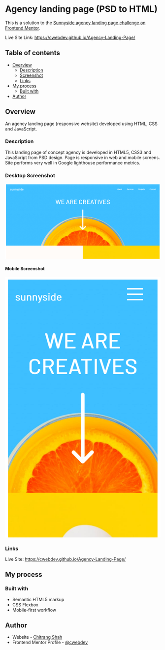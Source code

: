 # Agency landing page (PSD to HTML)

This is a solution to the [Sunnyside agency landing page challenge on Frontend Mentor](https://www.frontendmentor.io/challenges/sunnyside-agency-landing-page-7yVs3B6ef). 

Live Site Link: https://cwebdev.github.io/Agency-Landing-Page/
## Table of contents

- [Overview](#overview)
  - [Description](#description)
  - [Screenshot](#screenshot)
  - [Links](#links)
- [My process](#my-process)
  - [Built with](#built-with)  
- [Author](#author)

## Overview

An agency landing page (responsive website) developed using HTML, CSS and JavaScript.

### Description

This landing page of concept agency is developed in HTML5, CSS3 and JavaScript from PSD design. Page is responsive in web and mobile screens. Site performs very well in Google lighthouse performance metrics.

### Desktop Screenshot

![](./Agency_Desktop_Screen.png)

#### Mobile Screenshot

![](./Agency_Mobile_Screen.png)

### Links
Live Site: https://cwebdev.github.io/Agency-Landing-Page/

## My process

### Built with

- Semantic HTML5 markup
- CSS Flexbox
- Mobile-first workflow

## Author

- Website - [Chitrang Shah](https://chitrang.webflow.io/)
- Frontend Mentor Profile - [@cwebdev](https://www.frontendmentor.io/profile/cwebdev)
